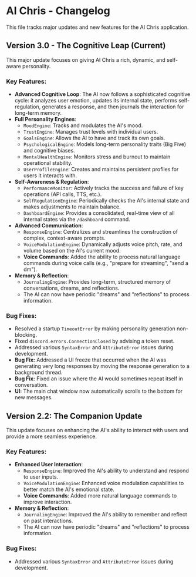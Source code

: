 # AI Chris - Changelog

This file tracks major updates and new features for the AI Chris application.

## Version 3.0 - The Cognitive Leap (Current)

This major update focuses on giving AI Chris a rich, dynamic, and self-aware personality.

### Key Features:

-   **Advanced Cognitive Loop**: The AI now follows a sophisticated cognitive cycle: it analyzes user emotion, updates its internal state, performs self-regulation, generates a response, and then journals the interaction for long-term memory.
-   **Full Personality Engines**:
    -   `MoodEngine`: Tracks and modulates the AI's mood.
    -   `TrustEngine`: Manages trust levels with individual users.
    -   `GoalsEngine`: Allows the AI to have and track its own goals.
    -   `PsychologicalEngine`: Models long-term personality traits (Big Five) and cognitive biases.
    -   `MentalHealthEngine`: Monitors stress and burnout to maintain operational stability.
    -   `UserProfileEngine`: Creates and maintains persistent profiles for users it interacts with.
-   **Self-Awareness & Regulation**:
    -   `PerformanceMonitor`: Actively tracks the success and failure of key operations (API calls, TTS, etc.).
    -   `SelfRegulationEngine`: Periodically checks the AI's internal state and makes adjustments to maintain balance.
    -   `DashboardEngine`: Provides a consolidated, real-time view of all internal states via the `/dashboard` command.
-   **Advanced Communication**:
    -   `ResponseEngine`: Centralizes and streamlines the construction of complex, context-aware prompts.
    -   `VoiceModulationEngine`: Dynamically adjusts voice pitch, rate, and volume based on the AI's current mood.
    -   **Voice Commands**: Added the ability to process natural language commands during voice calls (e.g., "prepare for streaming", "send a dm").
-   **Memory & Reflection**:
    -   `JournalingEngine`: Provides long-term, structured memory of conversations, dreams, and reflections.
    -   The AI can now have periodic "dreams" and "reflections" to process information.

### Bug Fixes:

-   Resolved a startup `TimeoutError` by making personality generation non-blocking.
-   Fixed `discord.errors.ConnectionClosed` by advising a token reset.
-   Addressed various `SyntaxError` and `AttributeError` issues during development.
-   **Bug Fix:** Addressed a UI freeze that occurred when the AI was generating very long responses by moving the response generation to a background thread.
-   **Bug Fix:** Fixed an issue where the AI would sometimes repeat itself in conversation.
-   **UI:** The main chat window now automatically scrolls to the bottom for new messages.

## Version 2.2: The Companion Update

This update focuses on enhancing the AI's ability to interact with users and provide a more seamless experience.

### Key Features:

-   **Enhanced User Interaction**:
    -   `ResponseEngine`: Improved the AI's ability to understand and respond to user inputs.
    -   `VoiceModulationEngine`: Enhanced voice modulation capabilities to better match the AI's emotional state.
    -   **Voice Commands**: Added more natural language commands to improve interaction.
-   **Memory & Reflection**:
    -   `JournalingEngine`: Improved the AI's ability to remember and reflect on past interactions.
    -   The AI can now have periodic "dreams" and "reflections" to process information.

### Bug Fixes:

-   Addressed various `SyntaxError` and `AttributeError` issues during development. 
